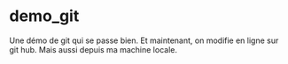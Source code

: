 demo_git
========

Une démo de git qui se passe bien.
Et maintenant, on modifie en ligne sur git hub.
Mais aussi depuis ma machine locale.
